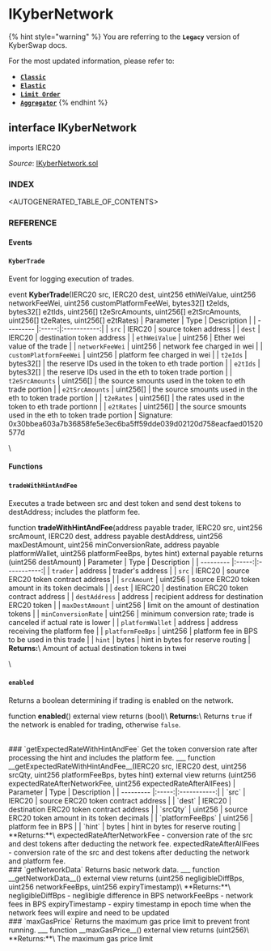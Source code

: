 # IKyberNetwork

{% hint style="warning" %}
You are referring to the **`Legacy`** version of KyberSwap docs.

For the most updated information, please refer to:

* [**`Classic`**](../../../../liquidity-solutions/kyberswap-classic/)
* [**`Elastic`**](../../../../liquidity-solutions/kyberswap-elastic/)
* [**`Limit Order`**](../../../../kyberswap-solutions/limit-order/)
* [**`Aggregator`**](../../../../kyberswap-solutions/kyberswap-aggregator/)
{% endhint %}

## interface IKyberNetwork

imports IERC20

_Source_: [IKyberNetwork.sol](https://github.com/KyberNetwork/smart-contracts/blob/master/contracts/sol6/IKyberNetwork.sol)



### INDEX[​](https://docs.kyberswap.com/Legacy/api-abi/core-smart-contracts/api\_abi-ikybernetwork#index) <a href="#index" id="index"></a>

\<AUTOGENERATED\_TABLE\_OF\_CONTENTS>

### REFERENCE[​](https://docs.kyberswap.com/Legacy/api-abi/core-smart-contracts/api\_abi-ikybernetwork#reference) <a href="#reference" id="reference"></a>

#### Events[​](https://docs.kyberswap.com/Legacy/api-abi/core-smart-contracts/api\_abi-ikybernetwork#events) <a href="#events" id="events"></a>

#### `KyberTrade`[​](https://docs.kyberswap.com/Legacy/api-abi/core-smart-contracts/api\_abi-ikybernetwork#kybertrade) <a href="#kybertrade" id="kybertrade"></a>

Event for logging execution of trades.



event **KyberTrade**(IERC20 src, IERC20 dest, uint256 ethWeiValue, uint256 networkFeeWei, uint256 customPlatformFeeWei, bytes32\[] t2eIds, bytes32\[] e2tIds, uint256\[] t2eSrcAmounts, uint256\[] e2tSrcAmounts, uint256\[] t2eRates, uint256\[] e2tRates) | Parameter | Type | Description | | --------- |:-----:|:-----------:| | `src` | IERC20 | source token address | | `dest` | IERC20 | destination token address | | `ethWeiValue` | uint256 | Ether wei value of the trade | | `networkFeeWei` | uint256 | network fee charged in wei | | `customPlatformFeeWei` | uint256 | platform fee charged in wei | | `t2eIds` | bytes32\[] | the reserve IDs used in the token to eth trade portion | | `e2tIds` | bytes32\[] | the reserve IDs used in the eth to token trade portion | | `t2eSrcAmounts` | uint256\[] | the source smounts used in the token to eth trade portion | | `e2tSrcAmounts` | uint256\[] | the source smounts used in the eth to token trade portion | | `t2eRates` | uint256\[] | the rates used in the token to eth trade portionn | | `e2tRates` | uint256\[] | the source smounts used in the eth to token trade portion | Signature: 0x30bbea603a7b36858fe5e3ec6ba5ff59dde039d02120d758eacfaed01520577d

\


#### Functions[​](https://docs.kyberswap.com/Legacy/api-abi/core-smart-contracts/api\_abi-ikybernetwork#functions) <a href="#functions" id="functions"></a>

#### `tradeWithHintAndFee`[​](https://docs.kyberswap.com/Legacy/api-abi/core-smart-contracts/api\_abi-ikybernetwork#tradewithhintandfee) <a href="#tradewithhintandfee" id="tradewithhintandfee"></a>

Executes a trade between src and dest token and send dest tokens to destAddress; includes the platform fee.



function **tradeWithHintAndFee**(address payable trader, IERC20 src, uint256 srcAmount, IERC20 dest, address payable destAddress, uint256 maxDestAmount, uint256 minConversionRate, address payable platformWallet, uint256 platformFeeBps, bytes hint) external payable returns (uint256 destAmount) | Parameter | Type | Description | | --------- |:-----:|:-----------:| | `trader` | address | trader's address | | `src` | IERC20 | source ERC20 token contract address | | `srcAmount` | uint256 | source ERC20 token amount in its token decimals | | `dest` | IERC20 | destination ERC20 token contract address | | `destAddress` | address | recipient address for destination ERC20 token | | `maxDestAmount` | uint256 | limit on the amount of destination tokens | | `minConversionRate` | uint256 | minimum conversion rate; trade is canceled if actual rate is lower | | `platformWallet` | address | address receiving the platform fee | | `platformFeeBps` | uint256 | platform fee in BPS to be used in this trade | | `hint` | bytes | hint in bytes for reserve routing | **Returns:**\ Amount of actual destination tokens in twei

\


#### `enabled`[​](https://docs.kyberswap.com/Legacy/api-abi/core-smart-contracts/api\_abi-ikybernetwork#enabled) <a href="#enabled" id="enabled"></a>

Returns a boolean determining if trading is enabled on the network.



function **enabled**() external view returns (bool)\ **Returns:**\ Returns `true` if the network is enabled for trading, otherwise `false`.

\
\### \`getExpectedRateWithHintAndFee\` Get the token conversion rate after processing the hint and includes the platform fee. \_\_\_ function \_\_getExpectedRateWithHintAndFee\_\_(IERC20 src, IERC20 dest, uint256 srcQty, uint256 platformFeeBps, bytes hint) external view returns (uint256 expectedRateAfterNetworkFee, uint256 expectedRateAfterAllFees) | Parameter | Type | Description | | --------- |:-----:|:-----------:| | \`src\` | IERC20 | source ERC20 token contract address | | \`dest\` | IERC20 | destination ERC20 token contract address | | \`srcQty\` | uint256 | source ERC20 token amount in its token decimals | | \`platformFeeBps\` | uint256 | platform fee in BPS | | \`hint\` | bytes | hint in bytes for reserve routing | \*\*Returns:\*\*\ expectedRateAfterNetworkFee - conversion rate of the src and dest tokens after deducting the network fee. expectedRateAfterAllFees - conversion rate of the src and dest tokens after deducting the network and platform fee.\
\### \`getNetworkData\` Returns basic network data. \_\_\_ function \_\_getNetworkData\_\_() external view returns (uint256 negligibleDiffBps, uint256 networkFeeBps, uint256 expiryTimestamp)\ \*\*Returns:\*\*\ negligibleDiffBps - neglibigle difference in BPS networkFeeBps - network fees in BPS expiryTimestamp - expiry timestamp in epoch time when the network fees will expire and need to be updated\
\### \`maxGasPrice\` Returns the maximum gas price limit to prevent front running. \_\_\_ function \_\_maxGasPrice\_\_() external view returns (uint256)\ \*\*Returns:\*\*\ The maximum gas price limit
